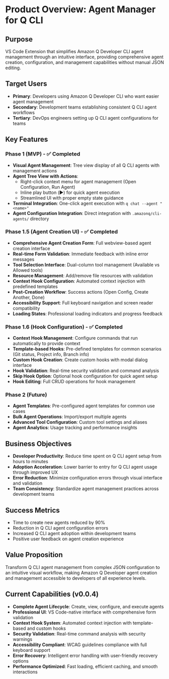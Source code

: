 # Product Overview: Agent Manager for Q CLI

## Purpose
VS Code Extension that simplifies Amazon Q Developer CLI agent management through an intuitive interface, providing comprehensive agent creation, configuration, and management capabilities without manual JSON editing.

## Target Users
- **Primary**: Developers using Amazon Q Developer CLI who want easier agent management
- **Secondary**: Development teams establishing consistent Q CLI agent workflows
- **Tertiary**: DevOps engineers setting up Q CLI agent configurations for teams

## Key Features

### Phase 1 (MVP) - ✅ Completed
- **Visual Agent Management**: Tree view display of all Q CLI agents with management actions
- **Agent Tree View with Actions**: 
  - Right-click context menu for agent management (Open Configuration, Run Agent)
  - Inline play button (▶️) for quick agent execution
  - Streamlined UI with proper empty state guidance
- **Terminal Integration**: One-click agent execution with `q chat --agent "<name>"`
- **Agent Configuration Integration**: Direct integration with `.amazonq/cli-agents/` directory

### Phase 1.5 (Agent Creation UI) - ✅ Completed
- **Comprehensive Agent Creation Form**: Full webview-based agent creation interface
- **Real-time Form Validation**: Immediate feedback with inline error messages
- **Tool Selection Interface**: Dual-column tool management (Available vs Allowed tools)
- **Resource Management**: Add/remove file resources with validation
- **Context Hook Configuration**: Automated context injection with predefined templates
- **Post-Creation Workflow**: Success actions (Open Config, Create Another, Done)
- **Accessibility Support**: Full keyboard navigation and screen reader compatibility
- **Loading States**: Professional loading indicators and progress feedback

### Phase 1.6 (Hook Configuration) - ✅ Completed
- **Context Hook Management**: Configure commands that run automatically to provide context
- **Template-based Hooks**: Pre-defined templates for common scenarios (Git status, Project info, Branch info)
- **Custom Hook Creation**: Create custom hooks with modal dialog interface
- **Hook Validation**: Real-time security validation and command analysis
- **Skip Hook Option**: Optional hook configuration for quick agent setup
- **Hook Editing**: Full CRUD operations for hook management

### Phase 2 (Future)
- **Agent Templates**: Pre-configured agent templates for common use cases
- **Bulk Agent Operations**: Import/export multiple agents
- **Advanced Tool Configuration**: Custom tool settings and aliases
- **Agent Analytics**: Usage tracking and performance insights

## Business Objectives
- **Developer Productivity**: Reduce time spent on Q CLI agent setup from hours to minutes
- **Adoption Acceleration**: Lower barrier to entry for Q CLI agent usage through improved UX
- **Error Reduction**: Minimize configuration errors through visual interface and validation
- **Team Consistency**: Standardize agent management practices across development teams

## Success Metrics       
- Time to create new agents reduced by 90%
- Reduction in Q CLI agent configuration errors
- Increased Q CLI agent adoption within development teams
- Positive user feedback on agent creation experience

## Value Proposition
Transform Q CLI agent management from complex JSON configuration to an intuitive visual workflow, making Amazon Q Developer agent creation and management accessible to developers of all experience levels.

## Current Capabilities (v0.0.4)
- **Complete Agent Lifecycle**: Create, view, configure, and execute agents
- **Professional UI**: VS Code-native interface with comprehensive form validation
- **Context Hook System**: Automated context injection with template-based and custom hooks
- **Security Validation**: Real-time command analysis with security warnings
- **Accessibility Compliant**: WCAG guidelines compliance with full keyboard support
- **Error Recovery**: Intelligent error handling with user-friendly recovery options
- **Performance Optimized**: Fast loading, efficient caching, and smooth interactions
